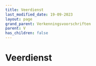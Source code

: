 ```yaml
---
title: Veerdienst
last_modified_date: 19-09-2023
layout: page
grand_parent: Verkenningsvoorschriften
parent: V
has_children: false
---
```


Veerdienst
==========

